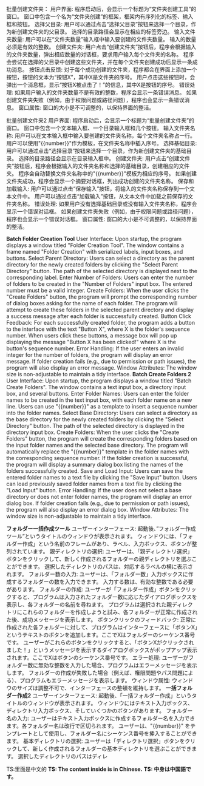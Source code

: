 批量创建文件夹：
用户界面:
程序启动后，会显示一个标题为“文件夹创建工具”的窗口。
窗口中包含一个名为“文件夹创建”的框架，框架内有序列化的标签、输入框和按钮。
选择父目录:
用户可以通过点击“选择父目录”按钮来选择一个目录，作为新创建文件夹的父目录。
选择的目录路径会显示在相应的标签旁边。
输入文件夹数量:
用户可以在“文件夹数量”输入框中输入要创建的文件夹数量。
输入的数量必须是有效的整数。
创建文件夹:
用户点击“创建文件夹”按钮后，程序会根据输入的文件夹数量，弹出相应数量的对话框，要求用户输入每个文件夹的名称。
程序会尝试在选择的父目录中创建这些文件夹，并在每个文件夹创建成功后显示一条成功消息。
按钮点击反馈:
对于每个成功创建的文件夹，程序都会在界面上添加一个按钮，按钮的文本为“按钮X”，其中X是文件夹的序号。
用户点击这些按钮时，会弹出一个消息框，显示“按钮X被点击了！”的信息，其中X是按钮的序号。
错误处理:
如果用户输入的文件夹数量不是有效的整数，程序会显示一条错误消息。
如果创建文件夹失败（例如，由于权限问题或路径问题），程序也会显示一条错误消息。
窗口属性:
窗口的大小是不可调整的，以保持界面的整洁。

批量创建文件夹2
用户界面:
程序启动后，会显示一个标题为“批量创建文件夹”的窗口。
窗口中包含一个文本输入框、一个目录输入框和几个按钮。
输入文件夹名称:
用户可以在文本输入框中输入要创建的文件夹名称，每个文件夹名称占一行。
用户可以使用"{{number}}"作为模板，在文件夹名称中插入序号。
选择基础目录:
用户可以通过点击“选择目录”按钮来选择一个目录，作为新创建文件夹的基础目录。
选择的目录路径会显示在目录输入框中。
创建文件夹:
用户点击“创建文件夹”按钮后，程序会根据输入的文件夹名称和选择的基础目录，创建相应的文件夹。
程序会自动替换文件夹名称中的"{{number}}"模板为相应的序号。
如果创建文件夹成功，程序会显示一个摘要对话框，列出成功创建的文件夹名称。
保存和加载输入:
用户可以通过点击“保存输入”按钮，将输入的文件夹名称保存到一个文本文件中。
用户可以通过点击“加载输入”按钮，从文本文件中加载之前保存的文件夹名称。
错误处理:
如果用户没有选择基础目录或没有输入文件夹名称，程序会显示一个错误对话框。
如果创建文件夹失败（例如，由于权限问题或路径问题），程序也会显示一个错误对话框。
窗口属性:
窗口的大小是不可调整的，以保持界面的整洁。



**Batch Folder Creation Tool**
User Interface:
Upon startup, the program displays a window titled "Folder Creation Tool".
The window contains a frame named "Folder Creation" with serialized labels, input boxes, and buttons.
Select Parent Directory:
Users can select a directory as the parent directory for the newly created folders by clicking the "Select Parent Directory" button.
The path of the selected directory is displayed next to the corresponding label.
Enter Number of Folders:
Users can enter the number of folders to be created in the "Number of Folders" input box.
The entered number must be a valid integer.
Create Folders:
When the user clicks the "Create Folders" button, the program will prompt the corresponding number of dialog boxes asking for the name of each folder.
The program will attempt to create these folders in the selected parent directory and display a success message after each folder is successfully created.
Button Click Feedback:
For each successfully created folder, the program adds a button to the interface with the text "Button X", where X is the folder's sequence number.
When users click these buttons, a message box will pop up displaying the message "Button X has been clicked!" where X is the button's sequence number.
Error Handling:
If the user enters an invalid integer for the number of folders, the program will display an error message.
If folder creation fails (e.g., due to permission or path issues), the program will also display an error message.
Window Attributes:
The window size is non-adjustable to maintain a tidy interface.
**Batch Create Folders 2**
User Interface:
Upon startup, the program displays a window titled "Batch Create Folders".
The window contains a text input box, a directory input box, and several buttons.
Enter Folder Names:
Users can enter the folder names to be created in the text input box, with each folder name on a new line.
Users can use "{{number}}" as a template to insert a sequence number into the folder names.
Select Base Directory:
Users can select a directory as the base directory for the newly created folders by clicking the "Select Directory" button.
The path of the selected directory is displayed in the directory input box.
Create Folders:
When the user clicks the "Create Folders" button, the program will create the corresponding folders based on the input folder names and the selected base directory.
The program will automatically replace the "{{number}}" template in the folder names with the corresponding sequence number.
If the folder creation is successful, the program will display a summary dialog box listing the names of the folders successfully created.
Save and Load Input:
Users can save the entered folder names to a text file by clicking the "Save Input" button.
Users can load previously saved folder names from a text file by clicking the "Load Input" button.
Error Handling:
If the user does not select a base directory or does not enter folder names, the program will display an error dialog box.
If folder creation fails (e.g., due to permission or path issues), the program will also display an error dialog box.
Window Attributes:
The window size is non-adjustable to maintain a tidy interface.


**フォルダー一括作成ツール**
ユーザーインターフェース:
起動後、”フォルダー作成ツール”というタイトルのウィンドウが表示されます。
ウィンドウには、「フォルダー作成」という名前のフレームがあり、ラベル、入力ボックス、ボタンが整列されています。
親ディレクトリの選択:
ユーザーは、「親ディレクトリ選択」ボタンをクリックして、新しく作成されるフォルダーの親ディレクトリを選ぶことができます。
選択したディレクトリのパスは、対応するラベルの横に表示されます。
フォルダー数の入力:
ユーザーは、「フォルダー数」入力ボックスに作成するフォルダーの数を入力できます。
入力する数は、有効な整数である必要があります。
フォルダーの作成:
ユーザーが「フォルダー作成」ボタンをクリックすると、プログラムは入力されたフォルダー数に応じたダイアログボックスを表示し、各フォルダーの名前を尋ねます。
プログラムは選択された親ディレクトリにこれらのフォルダーを作成しようと試み、各フォルダーが正常に作成された後、成功メッセージを表示します。
ボタンクリックのフィードバック:
正常に作成された各フォルダーに対して、プログラムはインターフェースに「ボタンX」というテキストのボタンを追加します。ここでXはフォルダーのシーケンス番号です。
ユーザーがこれらのボタンをクリックすると、「ボタンXがクリックされました！」というメッセージを表示するダイアログボックスがポップアップ表示されます。ここでXはボタンのシーケンス番号です。
エラー処理:
ユーザーがフォルダー数に無効な整数を入力した場合、プログラムはエラーメッセージを表示します。
フォルダーの作成が失敗した場合（例えば、権限問題やパス問題による）、プログラムもエラーメッセージを表示します。
ウィンドウ属性:
ウィンドウのサイズは調整不可で、インターフェースの整頓を維持します。
**一括フォルダー作成2**
ユーザーインターフェース:
起動後、「一括フォルダー作成」というタイトルのウィンドウが表示されます。
ウィンドウにはテキスト入力ボックス、ディレクトリ入力ボックス、そしていくつかのボタンがあります。
フォルダー名の入力:
ユーザーはテキスト入力ボックスに作成するフォルダー名を入力できます。各フォルダー名は改行で区切られます。
ユーザーは、"{{number}}" をテンプレートとして使用し、フォルダー名にシーケンス番号を挿入することができます。
基本ディレクトリの選択:
ユーザーは「ディレクトリ選択」ボタンをクリックして、新しく作成されるフォルダーの基本ディレクトリを選ぶことができます。
選択したディレクトリのパスはディレ


TS:里面是中文的
**TS: The content inside is in Chinese.**
**TS: 中身は中国語です。**
